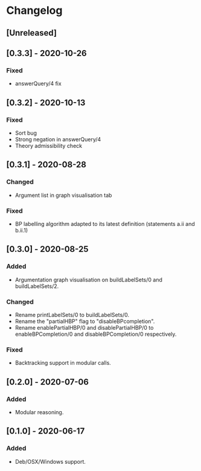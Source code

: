 # Changelog

## [Unreleased]

## [0.3.3] - 2020-10-26
### Fixed
- answerQuery/4 fix

## [0.3.2] - 2020-10-13
### Fixed
- Sort bug
- Strong negation in answerQuery/4
- Theory admissibility check


## [0.3.1] - 2020-08-28
### Changed
- Argument list in graph visualisation tab
### Fixed
- BP labelling algorithm adapted to its latest definition (statements a.ii and b.ii.1)

## [0.3.0] - 2020-08-25
### Added
- Argumentation graph visualisation on buildLabelSets/0 and buildLabelSets/2.
### Changed
- Rename printLabelSets/0 to buildLabelSets/0.
- Rename the "partialHBP" flag to "disableBPcompletion".
- Rename enablePartialHBP/0 and disablePartialHBP/0 to enableBPCompletion/0 and disableBPCompletion/0 respectively.
### Fixed
- Backtracking support in modular calls.

## [0.2.0] - 2020-07-06
### Added
- Modular reasoning.

## [0.1.0] - 2020-06-17
### Added
- Deb/OSX/Windows support.

